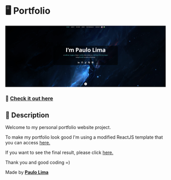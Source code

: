 # 🖥️ Portfolio

![ReactJS Resume Website](./src/assets/images/readme.png?raw=true "ReactJS Resume Website")

### 🔗️ <a href="https://paulophlp.github.io/portfolio/">Check it out here</a> 

## 🔎️ Description
Welcome to my personal portfolio website project.

To make my portfolio look good I'm using a modified ReactJS template that you can access <a href="https://github.com/tbakerx/react-resume-template">here.</a>

If you want to see the final result, please click <a href="https://paulophlp.github.io/portfolio/">here.</a>

Thank you and good coding =)

Made by **<a href="https://paulophlp.github.io/portfolio/">Paulo Lima</a>**
